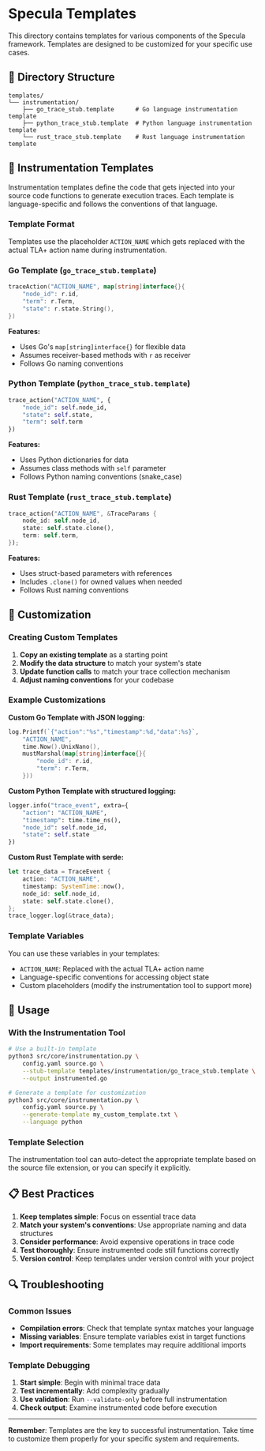# Specula Templates

This directory contains templates for various components of the Specula framework. Templates are designed to be customized for your specific use cases.

## 📁 Directory Structure

```
templates/
└── instrumentation/
    ├── go_trace_stub.template      # Go language instrumentation template
    ├── python_trace_stub.template  # Python language instrumentation template
    └── rust_trace_stub.template    # Rust language instrumentation template
```

## 🎯 Instrumentation Templates

Instrumentation templates define the code that gets injected into your source code functions to generate execution traces. Each template is language-specific and follows the conventions of that language.

### Template Format

Templates use the placeholder `ACTION_NAME` which gets replaced with the actual TLA+ action name during instrumentation.

### Go Template (`go_trace_stub.template`)

```go
traceAction("ACTION_NAME", map[string]interface{}{
	"node_id": r.id,
	"term": r.Term,
	"state": r.state.String(),
})
```

**Features:**
- Uses Go's `map[string]interface{}` for flexible data
- Assumes receiver-based methods with `r` as receiver
- Follows Go naming conventions

### Python Template (`python_trace_stub.template`)

```python
trace_action("ACTION_NAME", {
    "node_id": self.node_id,
    "state": self.state,
    "term": self.term
})
```

**Features:**
- Uses Python dictionaries for data
- Assumes class methods with `self` parameter
- Follows Python naming conventions (snake_case)

### Rust Template (`rust_trace_stub.template`)

```rust
trace_action("ACTION_NAME", &TraceParams {
    node_id: self.node_id,
    state: self.state.clone(),
    term: self.term,
});
```

**Features:**
- Uses struct-based parameters with references
- Includes `.clone()` for owned values when needed
- Follows Rust naming conventions

## 🔧 Customization

### Creating Custom Templates

1. **Copy an existing template** as a starting point
2. **Modify the data structure** to match your system's state
3. **Update function calls** to match your trace collection mechanism
4. **Adjust naming conventions** for your codebase

### Example Customizations

**Custom Go Template with JSON logging:**
```go
log.Printf(`{"action":"%s","timestamp":%d,"data":%s}`, 
    "ACTION_NAME", 
    time.Now().UnixNano(), 
    mustMarshal(map[string]interface{}{
        "node_id": r.id,
        "term": r.Term,
    }))
```

**Custom Python Template with structured logging:**
```python
logger.info("trace_event", extra={
    "action": "ACTION_NAME",
    "timestamp": time.time_ns(),
    "node_id": self.node_id,
    "state": self.state
})
```

**Custom Rust Template with serde:**
```rust
let trace_data = TraceEvent {
    action: "ACTION_NAME",
    timestamp: SystemTime::now(),
    node_id: self.node_id,
    state: self.state.clone(),
};
trace_logger.log(&trace_data);
```

### Template Variables

You can use these variables in your templates:

- `ACTION_NAME`: Replaced with the actual TLA+ action name
- Language-specific conventions for accessing object state
- Custom placeholders (modify the instrumentation tool to support more)

## 🚀 Usage

### With the Instrumentation Tool

```bash
# Use a built-in template
python3 src/core/instrumentation.py \
    config.yaml source.go \
    --stub-template templates/instrumentation/go_trace_stub.template \
    --output instrumented.go

# Generate a template for customization
python3 src/core/instrumentation.py \
    config.yaml source.py \
    --generate-template my_custom_template.txt \
    --language python
```

### Template Selection

The instrumentation tool can auto-detect the appropriate template based on the source file extension, or you can specify it explicitly.

## 📋 Best Practices

1. **Keep templates simple**: Focus on essential trace data
2. **Match your system's conventions**: Use appropriate naming and data structures
3. **Consider performance**: Avoid expensive operations in trace code
4. **Test thoroughly**: Ensure instrumented code still functions correctly
5. **Version control**: Keep templates under version control with your project

## 🔍 Troubleshooting

### Common Issues

- **Compilation errors**: Check that template syntax matches your language
- **Missing variables**: Ensure template variables exist in target functions
- **Import requirements**: Some templates may require additional imports

### Template Debugging

1. **Start simple**: Begin with minimal trace data
2. **Test incrementally**: Add complexity gradually
3. **Use validation**: Run `--validate-only` before full instrumentation
4. **Check output**: Examine instrumented code before execution

---

**Remember**: Templates are the key to successful instrumentation. Take time to customize them properly for your specific system and requirements. 